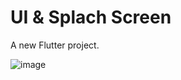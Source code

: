 # UI & Splach Screen

A new Flutter project.

![image](https://user-images.githubusercontent.com/93089580/207981541-99240646-6f38-4830-8489-c929bd0086f8.png)
